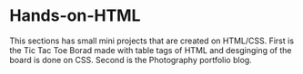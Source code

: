 # Hands-on-HTML
This sections has small mini projects that are created on HTML/CSS.
First is the Tic Tac Toe Borad made with table tags of HTML and desginging of the board is done on CSS.
Second is  the Photography portfolio blog. 
